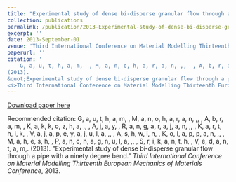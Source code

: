 ```yaml
---
title: "Experimental study of dense bi-disperse granular flow through a pipe with a ninety degree bend"
collection: publications
permalink: /publication/2013-Experimental-study-of-dense-bi-disperse-granular-flow-through-a-pipe-with-a-ninety-degree-bend
excerpt: ''
date: 2013-September-01
venue: 'Third International Conference on Material Modelling Thirteenth European Mechanics of Materials Conference'
paperurl: ''
citation: '
    G, a, u, t, h, a, m,  , M, a, n, o, h, a, r, a, n, ,,  , A, b, r, a, m,  , K, a, k, k, o, z, h, a, ,,  , A, j, a, y,  , R, a, n, g, a, r, a, j, a, n, ,,  , K, a, r, t, h, i, k,  , V, a, j, a, p, e, y, a, j, u, l, a, ,,  , A, s, h, w, i, n,  , K, o, l, a, p, p, a, n, ,,  , M, a, h, e, s, h,  , P, a, n, c, h, a, g, n, u, l, a, ,,  , S, r, i, k, a, n, t, h,  , V, e, d, a, n, t, a, m,.
(2013).
&quot;Experimental study of dense bi-disperse granular flow through a pipe with a ninety degree bend.&quot;
<i>Third International Conference on Material Modelling Thirteenth European Mechanics of Materials Conference</i>, 2013.'
---
```



[Download paper here](http://icmm3.ippt.gov.pl/icmm3_book_of_abstracts-a4paper.pdf)

Recommended citation: 
    G, a, u, t, h, a, m,  , M, a, n, o, h, a, r, a, n, ,,  , A, b, r, a, m,  , K, a, k, k, o, z, h, a, ,,  , A, j, a, y,  , R, a, n, g, a, r, a, j, a, n, ,,  , K, a, r, t, h, i, k,  , V, a, j, a, p, e, y, a, j, u, l, a, ,,  , A, s, h, w, i, n,  , K, o, l, a, p, p, a, n, ,,  , M, a, h, e, s, h,  , P, a, n, c, h, a, g, n, u, l, a, ,,  , S, r, i, k, a, n, t, h,  , V, e, d, a, n, t, a, m,.
(2013).
&quot;Experimental study of dense bi-disperse granular flow through a pipe with a ninety degree bend.&quot;
<i>Third International Conference on Material Modelling Thirteenth European Mechanics of Materials Conference</i>, 2013.